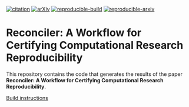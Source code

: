 [![citation](http://img.shields.io/badge/Citation-0091FF.svg)](https://scholar.google.com/scholar?q=Reconciler%3A%20A%20Workflow%20for%20Certifying%20Computational%20Research%20Reproducibility.%20arXiv%202020)
[![arXiv](http://img.shields.io/badge/cs.SE-arXiv%3A2005.12660-B31B1B.svg)](https://arxiv.org/abs/2005.12660)
[![reproducible-build](https://github.com/pbizopoulos/reconciler-a-workflow-for-certifying-computational-research-reproducibility/workflows/reproducible-build/badge.svg)](https://github.com/pbizopoulos/reconciler-a-workflow-for-certifying-computational-research-reproducibility/actions?query=workflow%3Areproducible-build)
[![reproducible-arxiv](https://github.com/pbizopoulos/reconciler-a-workflow-for-certifying-computational-research-reproducibility/workflows/reproducible-arxiv/badge.svg)](https://github.com/pbizopoulos/reconciler-a-workflow-for-certifying-computational-research-reproducibility/actions?query=workflow%3Areproducible-arxiv)

# Reconciler: A Workflow for Certifying Computational Research Reproducibility
This repository contains the code that generates the results of the paper **Reconciler: A Workflow for Certifying Computational Research Reproducibility**.

[Build instructions](https://pbizopoulos.github.io/reconciler-a-workflow-for-certifying-computational-research-reproducibility/build_instructions.txt)
